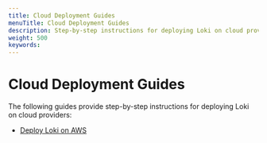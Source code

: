 ```yaml
---
title: Cloud Deployment Guides
menuTitle: Cloud Deployment Guides
description: Step-by-step instructions for deploying Loki on cloud providers.
weight: 500
keywords: 
---
```


# Cloud Deployment Guides

The following guides provide step-by-step instructions for deploying Loki on cloud providers:

- [Deploy Loki on AWS](https://grafana.com/docs/loki/<LOKI_VERSION>/setup/install/helm/deployment-guides/aws/)
